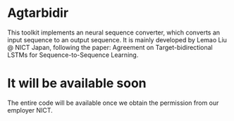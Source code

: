 # Agtarbidir
This toolkit implements an neural sequence converter, which converts an input sequence to an output sequence.
It is mainly developed by Lemao Liu @ NICT Japan, following the paper: Agreement on Target-bidirectional LSTMs for Sequence-to-Sequence Learning.

# It will be available soon
The entire code will be available once we obtain the permission from our employer NICT.
